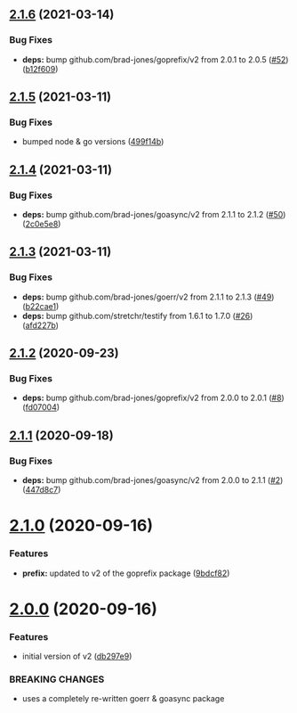 ## [2.1.6](https://github.com/brad-jones/goexec/compare/v2.1.5...v2.1.6) (2021-03-14)


### Bug Fixes

* **deps:** bump github.com/brad-jones/goprefix/v2 from 2.0.1 to 2.0.5 ([#52](https://github.com/brad-jones/goexec/issues/52)) ([b12f609](https://github.com/brad-jones/goexec/commit/b12f6092100baf32150164d942b8a2ee49d102f5))

## [2.1.5](https://github.com/brad-jones/goexec/compare/v2.1.4...v2.1.5) (2021-03-11)


### Bug Fixes

* bumped node & go versions ([499f14b](https://github.com/brad-jones/goexec/commit/499f14bd496dd8531803de39857e54eafc5e324e))

## [2.1.4](https://github.com/brad-jones/goexec/compare/v2.1.3...v2.1.4) (2021-03-11)


### Bug Fixes

* **deps:** bump github.com/brad-jones/goasync/v2 from 2.1.1 to 2.1.2 ([#50](https://github.com/brad-jones/goexec/issues/50)) ([2c0e5e8](https://github.com/brad-jones/goexec/commit/2c0e5e8c6bbd246587b784cf2326ce304ff2d8ba))

## [2.1.3](https://github.com/brad-jones/goexec/compare/v2.1.2...v2.1.3) (2021-03-11)


### Bug Fixes

* **deps:** bump github.com/brad-jones/goerr/v2 from 2.1.1 to 2.1.3 ([#49](https://github.com/brad-jones/goexec/issues/49)) ([b22cae1](https://github.com/brad-jones/goexec/commit/b22cae113046d4f796bb67da6d7af20080308d0c))
* **deps:** bump github.com/stretchr/testify from 1.6.1 to 1.7.0 ([#26](https://github.com/brad-jones/goexec/issues/26)) ([afd227b](https://github.com/brad-jones/goexec/commit/afd227bfaeca0e407a0665e72f17073b9be2af62))

## [2.1.2](https://github.com/brad-jones/goexec/compare/v2.1.1...v2.1.2) (2020-09-23)


### Bug Fixes

* **deps:** bump github.com/brad-jones/goprefix/v2 from 2.0.0 to 2.0.1 ([#8](https://github.com/brad-jones/goexec/issues/8)) ([fd07004](https://github.com/brad-jones/goexec/commit/fd070044d1c1a807655cd9f73fc22bfa976fa391))

## [2.1.1](https://github.com/brad-jones/goexec/compare/v2.1.0...v2.1.1) (2020-09-18)


### Bug Fixes

* **deps:** bump github.com/brad-jones/goasync/v2 from 2.0.0 to 2.1.1 ([#2](https://github.com/brad-jones/goexec/issues/2)) ([447d8c7](https://github.com/brad-jones/goexec/commit/447d8c79fc37b643c07a44009b51cafb3e9b7abe))

# [2.1.0](https://github.com/brad-jones/goexec/compare/v2.0.0...v2.1.0) (2020-09-16)


### Features

* **prefix:** updated to v2 of the goprefix package ([9bdcf82](https://github.com/brad-jones/goexec/commit/9bdcf821d5dd2269e0d4ec2ba6e0a7d5b6aa6f2c))

# [2.0.0](https://github.com/brad-jones/goexec/compare/v1.0.0...v2.0.0) (2020-09-16)


### Features

* initial version of v2 ([db297e9](https://github.com/brad-jones/goexec/commit/db297e9854e9e471a860b68a0d925c469f6dc4a4))


### BREAKING CHANGES

* uses a completely re-written goerr & goasync package
